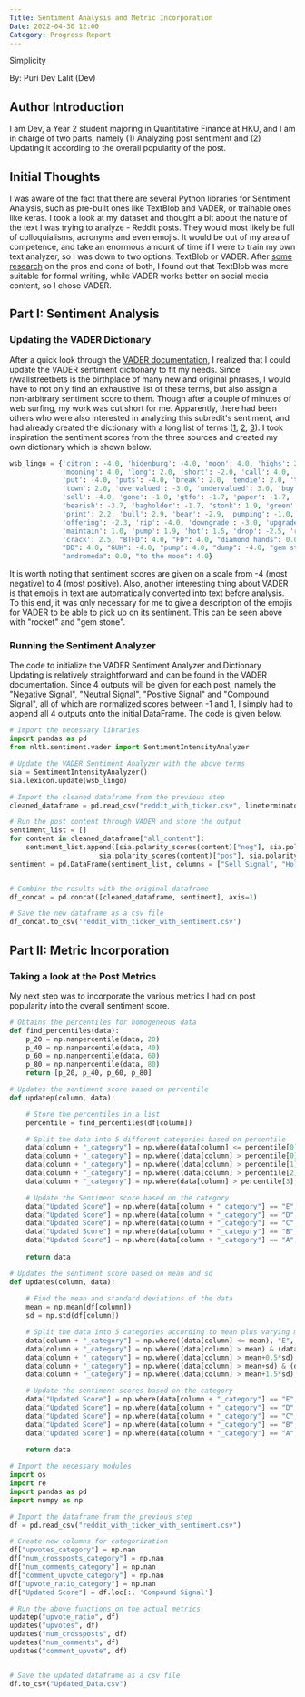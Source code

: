 ```yaml
---
Title: Sentiment Analysis and Metric Incorporation
Date: 2022-04-30 12:00
Category: Progress Report
---
```


Simplicity

By: Puri Dev Lalit (Dev)

## Author Introduction

I am Dev, a Year 2 student majoring in Quantitative Finance at HKU, and I am in charge of two parts, namely (1) Analyzing post sentiment and (2) Updating it according to the overall popularity of the post.

## Initial Thoughts

I was aware of the fact that there are several Python libraries for Sentiment Analysis, such as pre-built ones like TextBlob and VADER, or trainable ones like keras. I took a look at my dataset and thought a bit about the nature of the text I was trying to analyze - Reddit posts. They would most likely be full of colloquialisms, acronyms and even emojis. It would be out of my area of competence, and take an enormous amount of time if I were to train my own text analyzer, so I was down to two options: TextBlob or VADER. After [some research](https://comp.social.gatech.edu/papers/icwsm14.vader.hutto.pdf) on the pros and cons of both, I found out that TextBlob was more suitable for formal writing, while VADER works better on social media content, so I chose VADER.

## Part I: Sentiment Analysis

### Updating the VADER Dictionary

After a quick look through the [VADER documentation](https://github.com/cjhutto/vaderSentiment#python-demo-and-code-examples), I realized that I could update the VADER sentiment dictionary to fit my needs. Since r/wallstreetbets is the birthplace of many new and original phrases, I would have to not only find an exhaustive list of these terms, but also assign a non-arbitrary sentiment score to them. Though after a couple of minutes of web surfing, my work was cut short for me. Apparently, there had been others who were also interested in analyzing this subredit's sentiment, and had already created the dictionary with a long list of terms ([1](https://github.com/mdominguez2010/wsb-sentiment-analysis/blob/main/stocks_to_trade.py), [2](), [3]()). I took inspiration the sentiment scores from the three sources and created my own dictionary which is shown below.

```python
wsb_lingo = {'citron': -4.0, 'hidenburg': -4.0, 'moon': 4.0, 'highs': 2.0,
             'mooning': 4.0, 'long': 2.0, 'short': -2.0, 'call': 4.0, 'calls': 4.0,
             'put': -4.0, 'puts': -4.0, 'break': 2.0, 'tendie': 2.0, 'tendies': 2.0,
             'town': 2.0, 'overvalued': -3.0, 'undervalued': 3.0, 'buy': 4.0, "hold": 1.0,
             'sell': -4.0, 'gone': -1.0, 'gtfo': -1.7, 'paper': -1.7, 'bullish': 3.7,
             'bearish': -3.7, 'bagholder': -1.7, 'stonk': 1.9, 'green': 1.9, 'money': 1.2,
             'print': 2.2, 'bull': 2.9, 'bear': -2.9, 'pumping': -1.0, 'sus': -3.0,
             'offering': -2.3, 'rip': -4.0, 'downgrade': -3.0, 'upgrade': 3.0,
             'maintain': 1.0, 'pump': 1.9, 'hot': 1.5, 'drop': -2.5, 'rebound': 1.5,
             'crack': 2.5, "BTFD": 4.0, "FD": 4.0, "diamond hands": 0.0, "paper hands": 0.0,
             "DD": 4.0, "GUH": -4.0, "pump": 4.0, "dump": -4.0, "gem stone": 4.0, "rocket": 4.0,
             "andromeda": 0.0, "to the moon": 4.0}
```

It is worth noting that sentiment scores are given on a scale from -4 (most negative) to 4 (most positive). Also, another interesting thing about VADER is that emojis in text are automatically converted into text before analysis. To this end, it was only necessary for me to give a description of the emojis for VADER to be able to pick up on its sentiment. This can be seen above with "rocket" and "gem stone".

### Running the Sentiment Analyzer

The code to initialize the VADER Sentiment Analyzer and Dictionary Updating is relatively straightforward and can be found in the VADER documentation. Since 4 outputs will be given for each post, namely the "Negative Signal", "Neutral Signal", "Positive Signal" and "Compound Signal", all of which are normalized scores between -1 and 1, I simply had to append all 4 outputs onto the initial DataFrame. The code is given below.

```python
# Import the necessary libraries
import pandas as pd 
from nltk.sentiment.vader import SentimentIntensityAnalyzer

# Update the VADER Sentiment Analyzer with the above terms
sia = SentimentIntensityAnalyzer()
sia.lexicon.update(wsb_lingo)

# Import the cleaned dataframe from the previous step
cleaned_dataframe = pd.read_csv("reddit_with_ticker.csv", lineterminator = "\n") 

# Run the post content through VADER and store the output
sentiment_list = []
for content in cleaned_dataframe["all_content"]:
    sentiment_list.append([sia.polarity_scores(content)["neg"], sia.polarity_scores(content)["neu"], 
                      sia.polarity_scores(content)["pos"], sia.polarity_scores(content)["compound"]])
sentiment = pd.DataFrame(sentiment_list, columns = ["Sell Signal", "Hold Signal", "Buy Signal", "Compound Signal"])


# Combine the results with the original dataframe
df_concat = pd.concat([cleaned_dataframe, sentiment], axis=1)

# Save the new dataframe as a csv file
df_concat.to_csv('reddit_with_ticker_with_sentiment.csv')
```

## Part II: Metric Incorporation

### Taking a look at the Post Metrics

My next step was to incorporate the various metrics I had on post popularity into the overall sentiment score. 

```python
# Obtains the percentiles for homogeneous data
def find_percentiles(data):
    p_20 = np.nanpercentile(data, 20)
    p_40 = np.nanpercentile(data, 40)
    p_60 = np.nanpercentile(data, 60)
    p_80 = np.nanpercentile(data, 80)
    return [p_20, p_40, p_60, p_80]

# Updates the sentiment score based on percentile
def updatep(column, data):

    # Store the percentiles in a list
    percentile = find_percentiles(df[column])

    # Split the data into 5 different categories based on percentile
    data[column + "_category"] = np.where(data[column] <= percentile[0], "E", data[column + "_category"])
    data[column + "_category"] = np.where((data[column] > percentile[0]) & (data[column] <= percentile[1]), "D", data[column + "_category"])
    data[column + "_category"] = np.where((data[column] > percentile[1]) & (data[column] <= percentile[2]), "C", data[column + "_category"])
    data[column + "_category"] = np.where((data[column] > percentile[2]) & (data[column] <= percentile[3]), "B", data[column + "_category"])
    data[column + "_category"] = np.where(data[column] > percentile[3], "A", data[column + "_category"])

    # Update the Sentiment score based on the category
    data["Updated Score"] = np.where(data[column + "_category"] == "E", data["Updated Score"]*0.5, data["Updated Score"])
    data["Updated Score"] = np.where(data[column + "_category"] == "D", data["Updated Score"]*0.75, data["Updated Score"])
    data["Updated Score"] = np.where(data[column + "_category"] == "C", data["Updated Score"]*1, data["Updated Score"])
    data["Updated Score"] = np.where(data[column + "_category"] == "B", data["Updated Score"]*1.25, data["Updated Score"])
    data["Updated Score"] = np.where(data[column + "_category"] == "A", data["Updated Score"]*1.5, data["Updated Score"])
    
    return data

# Updates the sentiment score based on mean and sd
def updates(column, data):
        
    # Find the mean and standard deviations of the data
    mean = np.mean(df[column])
    sd = np.std(df[column])

    # Split the data into 5 categories according to mean plus varying mutiples of sd
    data[column + "_category"] = np.where((data[column] <= mean), "E", data[column + "_category"])
    data[column + "_category"] = np.where((data[column] > mean) & (data[column] <= mean+0.5*sd), "D", data[column + "_category"])
    data[column + "_category"] = np.where((data[column] > mean+0.5*sd) & (data[column] <= mean+sd), "C", data[column + "_category"])
    data[column + "_category"] = np.where((data[column] > mean+sd) & (data[column] <= mean+1.5*sd), "B", data[column + "_category"])
    data[column + "_category"] = np.where((data[column] > mean+1.5*sd), "A", data[column + "_category"])

    # Update the sentiment scores based on the category
    data["Updated Score"] = np.where(data[column + "_category"] == "E", data["Updated Score"]*0.8, data["Updated Score"])
    data["Updated Score"] = np.where(data[column + "_category"] == "D", data["Updated Score"]*0.9, data["Updated Score"])
    data["Updated Score"] = np.where(data[column + "_category"] == "C", data["Updated Score"]*1.1, data["Updated Score"])
    data["Updated Score"] = np.where(data[column + "_category"] == "B", data["Updated Score"]*1.4, data["Updated Score"])
    data["Updated Score"] = np.where(data[column + "_category"] == "A", data["Updated Score"]*1.8, data["Updated Score"])
        
    return data
```

```python
# Import the necessary modules
import os
import re
import pandas as pd
import numpy as np

# Import the dataframe from the previous step
df = pd.read_csv("reddit_with_ticker_with_sentiment.csv")

# Create new columns for categorization
df["upvotes_category"] = np.nan
df["num_crossposts_category"] = np.nan
df["num_comments_category"] = np.nan
df["comment_upvote_category"] = np.nan
df["upvote_ratio_category"] = np.nan
df["Updated Score"] = df.loc[:, 'Compound Signal']

# Run the above functions on the actual metrics
updatep("upvote_ratio", df)
updates("upvotes", df)
updates("num_crossposts", df)
updates("num_comments", df)
updates("comment_upvote", df)


# Save the updated dataframe as a csv file
df.to_csv("Updated_Data.csv")
```
